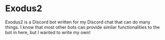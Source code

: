 # Exodus2
Exodus2 is a Discord bot written for my Discord chat that can do many things. I know that most other bots can provide similar functionalities to the bot in here, but I wanted to write my own!
